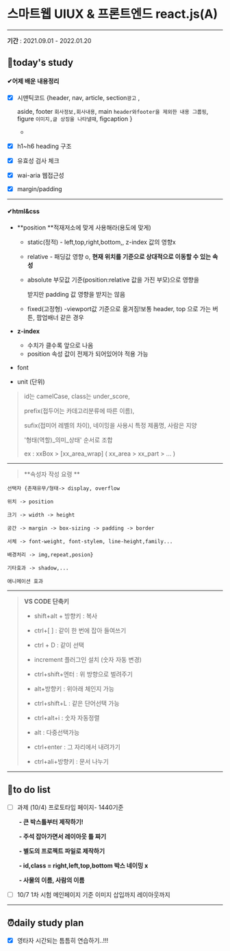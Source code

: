 # 스마트웹 UIUX & 프론트엔드 react.js(A)

---

**기간** : 2021.09.01 - 2022.01.20

##  📌today's study  

####   ✔어제 배운 내용정리

- [x] 시맨틱코드 {header, nav, article, section`광고` , 

  aside, footer `회사정보,회사내용`, main `header와footer을 제외한 내용 그룹핑`, figure `이미지,글 상징을 나타낼때`, figcaption }

  - 

- [x] h1~h6 heading 구조

- [x] 유효성 검사 체크

- [x] wai-aria 웹접근성

- [x] margin/padding

   

---

#### ✔html&css

- **position **적재저소에 맞게 사용해라(용도에 맞게)

   - static(정적) -  left,top,right,bottom,, z-index  값의 영향x

   - relative - 패딩값 영향 o, **현재 위치를 기준으로 상대적으로 이동할 수 있는 속성**

   - absolute  부모값 기준(position:relative 값을 가진 부모)으로  영향을 

     받지만 padding 값 영향을 받지는 않음

   - fixed(고정형) -viewport값 기준으로 옮겨짐!보통 header, top 으로 가는 버튼, 팝업배너 같은 경우

- **z-index** 

   - 수치가 클수록 앞으로 나옴
   - position 속성 값이 전제가 되어있어야 적용 가능

- font

- unit (단위)











> id는 camelCase,   class는 under_score, 
>
> prefix(접두어는 카데고리분류에 따른 이름), 
>
>  sufix(접미어 레벨의 차이), 네이밍을 사용시 특정 제품명, 사람은 지양 
>
> '형태(역할)_의미_상태' 순서로 조합 
>
> ex  : xxBox > [xx_area_wrap] ( xx_area > xx_part > ... )



---



> **속성자 작성 요령 **

`선택자 {존재유무/형태-> display, overflow`

`위치 -> position`

`크기 -> width -> height`

`공간 -> margin -> box-sizing -> padding -> border `

`서체 -> font-weight, font-stylem, line-height,family...`

`배경처리 -> img,repeat,posion}`

`기타효과 -> shadow,...`

`애니메이션 효과`



---



> **VS CODE 단축키**
>
> - shift+alt + 방향키 : 복사
>
> - ctrl+[ ] : 같이 한 번에 잡아 들여쓰기  
>
> - ctrl +  D :  같이 선택
>
> - increment 플러그인 설치  (숫자 자동 변경)
>
> - ctrl+shift+엔터  : 위 방향으로 벌려주기
>
> - alt+방향키 :  위아래 체인지 가능
>
> - ctrl+shift+L : 같은 단어선택 가능
>
> - ctrl+alt+i : 숫자 자동정렬
>
> - alt : 다중선택가능
>
> - ctrl+enter : 그 자리에서 내려가기
>
> - ctrl+ali+방향키 : 문서 나누기
>
> 



---



## 📝to do list 

- [ ] 과제 (10/4) 프로토타입 페이지- 1440기준  

  ​	**- 큰 박스틀부터 제작하기!**

  ​	**- 주석 잡아가면서 레이아웃 틀 짜기**

  ​	**- 별도의 프로젝트 파일로 제작하기**

  ​	**- id,class = right,left,top,bottom 박스 네이밍 x**

  ​	**- 사물의 이름, 사람의 이름**

- [ ] 10/7 1차 시험 메인페이지 기준 이미지 삽입까지 레이아웃까지

---



## ⏰daily study plan

- [x] 영타자 시간되는 틈틈히 연습하기..!!! 

